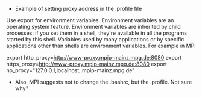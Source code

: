 * Example of setting proxy address in the .profile file

Use export for environment variables. Environment variables are an operating
system feature. Environment variables are inherited by child processes: if you
set them in a shell, they're available in all the programs started by this
shell. Variables used by many applications or by specific applications other
than shells are environment variables. For example in MPI

export http_proxy=http://www-proxy.mpip-mainz.mpg.de:8080
export https_proxy=http://www-proxy.mpip-mainz.mpg.de:8080
export no_proxy="127.0.0.1,localhost,.mpip-mainz.mpg.de"

* Also, MPI suggests not to change the .bashrc, but the .profile. Not sure
  why?
